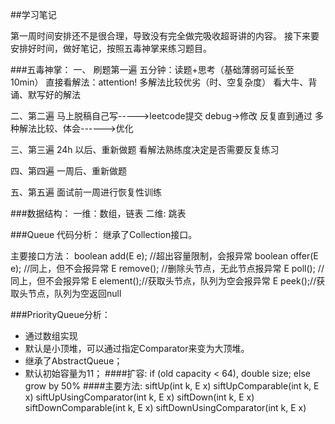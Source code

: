 ##学习笔记

第一周时间安排还不是很合理，导致没有完全做完吸收超哥讲的内容。
接下来要安排好时间，做好笔记，按照五毒神掌来练习题目。

###五毒神掌：
一、 刷题第一遍
五分钟：读题+思考（基础薄弱可延长至10min）
直接看解法：attention! 多解法比较优劣（时、空复杂度）
看大牛、背诵、默写好的解法

二、第二遍
马上脱稿自己写----->leetcode提交
debug->修改 反复直到通过
多种解法比较、体会------>优化

三、第三遍
24h 以后、重新做题
看解法熟练度决定是否需要反复练习

四、第四遍
一周后、重新做题

五、第五遍
面试前一周进行恢复性训练


###数据结构：
一维：数组，链表
二维: 跳表

###Queue 代码分析：
继承了Collection接口。

主要接口方法：
boolean add(E e); //超出容量限制，会报异常
boolean offer(E e); //同上，但不会报异常
E remove(); //删除头节点，无此节点报异常
E poll(); //同上，但不会报异常
E element();//获取头节点，队列为空会报异常
E peek();//获取头节点，队列为空返回null

###PriorityQueue分析：
- 通过数组实现
- 默认是小顶堆，可以通过指定Comparator来变为大顶堆。
- 继承了AbstractQueue；
- 默认初始容量为11；
####扩容:
    if (old capacity < 64), double size; else grow by 50%
####主要方法:
    siftUp(int k, E x)
    siftUpComparable(int k, E x)
    siftUpUsingComparator(int k, E x)
    siftDown(int k, E x)
    siftDownComparable(int k, E x)
    siftDownUsingComparator(int k, E x)